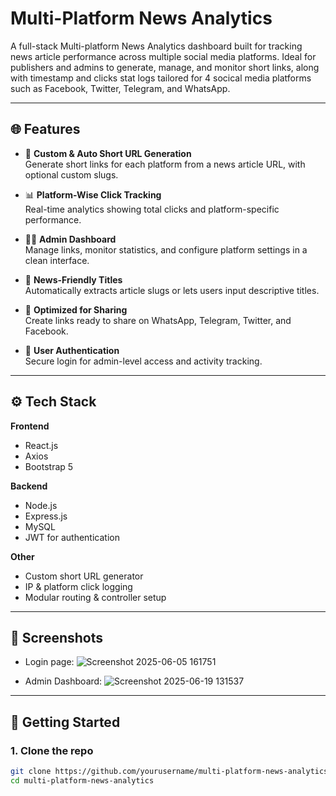 # Multi-Platform News Analytics

A full-stack Multi-platform News Analytics dashboard built for tracking news article performance across multiple social media platforms. Ideal for publishers and admins to generate, manage, and monitor short links, along with timestamp and clicks stat logs tailored for 4 socical media platforms such as Facebook, Twitter, Telegram, and WhatsApp.

---

## 🌐 Features

- 🔗 **Custom & Auto Short URL Generation**  
  Generate short links for each platform from a news article URL, with optional custom slugs.

- 📊 **Platform-Wise Click Tracking**  
  Real-time analytics showing total clicks and platform-specific performance.

- 🧑‍💻 **Admin Dashboard**  
  Manage links, monitor statistics, and configure platform settings in a clean interface.

- 📰 **News-Friendly Titles**  
  Automatically extracts article slugs or lets users input descriptive titles.

- 📱 **Optimized for Sharing**  
  Create links ready to share on WhatsApp, Telegram, Twitter, and Facebook.

- 🔐 **User Authentication**  
  Secure login for admin-level access and activity tracking.

---

## ⚙️ Tech Stack

**Frontend**  
- React.js  
- Axios  
- Bootstrap 5  

**Backend**  
- Node.js  
- Express.js  
- MySQL  
- JWT for authentication  

**Other**  
- Custom short URL generator  
- IP & platform click logging  
- Modular routing & controller setup  

---

## 📸 Screenshots
- Login page:
  ![Screenshot 2025-06-05 161751](https://github.com/user-attachments/assets/69e48a83-32ee-4acd-ae2b-39f556175c74)

- Admin Dashboard:
  ![Screenshot 2025-06-19 131537](https://github.com/user-attachments/assets/d85a6956-0f9d-4b3a-9ae4-fe84001600df)

---

## 🚀 Getting Started

### 1. Clone the repo

```bash
git clone https://github.com/yourusername/multi-platform-news-analytics.git
cd multi-platform-news-analytics
